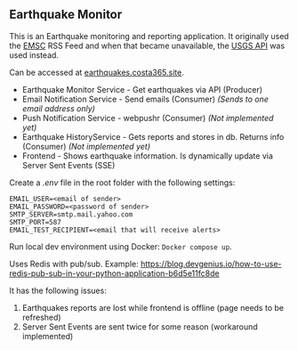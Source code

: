 ## Earthquake Monitor ##

This is an Earthquake monitoring and reporting application. It originally used the [EMSC](https://emsc-csem.org) RSS Feed and when that became unavailable, the [USGS API](https://earthquake.usgs.gov/fdsnws/event/1/) was used instead.

Can be accessed at [earthquakes.costa365.site](https://earthquakes.costa365.site).

* Earthquake Monitor Service - Get earthquakes via API (Producer)
* Email Notification Service - Send emails (Consumer) _(Sends to one email address only)_
* Push Notification Service - webpushr (Consumer) _(Not implemented yet)_
* Earthquake HistoryService - Gets reports and stores in db. Returns info (Consumer) _(Not implemented yet)_
* Frontend - Shows earthquake information. Is dynamically update via Server Sent Events (SSE)

Create a _.env_ file in the root folder with the following settings:

    EMAIL_USER=<email of sender>
    EMAIL_PASSWORD=<password of sender>
    SMTP_SERVER=smtp.mail.yahoo.com
    SMTP_PORT=587
    EMAIL_TEST_RECIPIENT=<email that will receive alerts>

Run local dev environment using Docker: ``Docker compose up``.

Uses Redis with pub/sub. Example: https://blog.devgenius.io/how-to-use-redis-pub-sub-in-your-python-application-b6d5e11fc8de

It has the following issues:
1) Earthquakes reports are lost while frontend is offline (page needs to be refreshed)
2) Server Sent Events are sent twice for some reason (workaround implemented)
